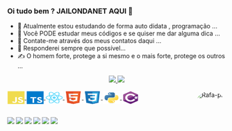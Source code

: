### Oi tudo bem ? JAILONDANET AQUI 👋

- 🔭 Atualmente estou estudando de forma auto didata , programação ...
- 🌱 Você PODE estudar meus códigos e se quiser me dar alguma dica ...
- 👯 Contate-me através dos meus contatos daqui ...
- 🤔 Responderei sempre que possível...
- ✍ O homem forte, protege a si mesmo e o mais forte, protege os outros ...

<div align="center">
  <a href="https://github.com/jailondanet2">
  <img height="180em" src="https://github-readme-stats.vercel.app/api?username=jailondanet2&show_icons=true&theme=merko&include_all_commits=true&count_private=true"/>
  <img height="180em" src="https://github-readme-stats.vercel.app/api/top-langs/?username=jailondanet2&layout=compact&langs_count=7&theme=merko"/>
</div>
  
  <div style="display: inline_block"><br>
  <img align="center" alt="Rafa-Js" height="30" width="40" src="https://raw.githubusercontent.com/devicons/devicon/master/icons/javascript/javascript-plain.svg">
  <img align="center" alt="Rafa-Ts" height="30" width="40" src="https://raw.githubusercontent.com/devicons/devicon/master/icons/typescript/typescript-plain.svg">
  <img align="center" alt="Rafa-React" height="30" width="40" src="https://raw.githubusercontent.com/devicons/devicon/master/icons/react/react-original.svg">
  <img align="center" alt="Rafa-HTML" height="30" width="40" src="https://raw.githubusercontent.com/devicons/devicon/master/icons/html5/html5-original.svg">
  <img align="center" alt="Rafa-CSS" height="30" width="40" src="https://raw.githubusercontent.com/devicons/devicon/master/icons/css3/css3-original.svg">
  <img align="center" alt="Rafa-Python" height="30" width="40" src="https://raw.githubusercontent.com/devicons/devicon/master/icons/python/python-original.svg">
  <img align="center" alt="Rafa-Csharp" height="30" width="40" src="https://raw.githubusercontent.com/devicons/devicon/master/icons/csharp/csharp-original.svg">
  <img align="right" alt="Rafa-pic" height="150" style="border-radius:50px;" src="https://blogger.googleusercontent.com/img/b/R29vZ2xl/AVvXsEhWoV1ZQ9yF9bIeyq_rzNJCjQZrFI9pDNDIAhP_DWhWb0kAZR7rXY7yAJkZ4CnsJh0PCnzrH1eMGjArVuszXxv9L0kKgBb5yoLdemdH1qgbt7mQ5MgfhxK33XZm9IDt2kyIop67FVP2pR3LjIkYf2guxdTwjtzomq3tKKwHr0Dzp6bXQCfA1bBQe_6a/s320/Picsart_22-08-01_02-00-24-666.png">
</div>
  
  ##
  
  <div> 
  <a href="https://www.youtube.com/channel/UCrnmecA0409K-seCZqy2yeQ" target="_blank"><img src="https://img.shields.io/badge/YouTube-FF0000?style=for-the-badge&logo=youtube&logoColor=white" target="_blank"></a>
  <a href="https://web.facebook.com/anjaylom.silva" target="_blank"><img src="https://img.shields.io/badge/Facebook-1877F2?style=for-the-badge&logo=facebook&logoColor=white" target="_blank"></a>
  <a href="https://instagram.com/jailondanet" target="_blank"><img src="https://img.shields.io/badge/-Instagram-%23E4405F?style=for-the-badge&logo=instagram&logoColor=white" target="_blank"></a>
  <a href = "mailto:anjaylom@gmail.com"><img src="https://img.shields.io/badge/Gmail-D14836?style=for-the-badge&logo=gmail&logoColor=white" target="_blank"></a>
  <a href="https://api.whatsapp.com/send/?phone=5598992260774&text&type=phone_number&app_absent=0" target="_blank"><img src="https://img.shields.io/badge/WhatsApp-25D366?style=for-the-badge&logo=whatsapp&logoColor=white" target="_blank"></a>
    <a href="https://t.me/JailondaNET" target="_blank"><img src="https://img.shields.io/badge/Telegram-2CA5E0?style=for-the-badge&logo=telegram&logoColor=white" target="_blank"></a>
